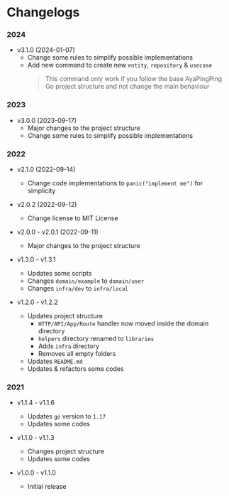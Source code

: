 # Changelogs

### 2024

- v3.1.0 (2024-01-07)
  - Change some rules to simplify possible implementations
  - Add new command to create new `entity`, `repository` & `usecase`
    > This command only work if you follow the base AyaPingPing Go project structure and not change the main behaviour

### 2023

- v3.0.0 (2023-09-17)
  - Major changes to the project structure
  - Change some rules to simplify possible implementations

### 2022

- v2.1.0 (2022-09-14)
  - Change code implementations to `panic("implement me")` for simplicity

- v2.0.2 (2022-09-12)
  - Change license to MIT License 

- v2.0.0 - v2.0.1 (2022-09-11)
  - Major changes to the project structure

- v1.3.0 - v1.3.1
  - Updates some scripts
  - Changes `domain/example` to `domain/user`
  - Changes `infra/dev` to `infra/local`

- v1.2.0 - v1.2.2
  - Updates project structure
    - `HTTP/API/App/Route` handler now moved inside the domain directory
    - `helpers` directory renamed to `libraries`
    - Adds `infra` directory
    - Removes all empty folders
  - Updates `README.md`
  - Updates & refactors some codes

### 2021

- v1.1.4 - v1.1.6
  - Updates `go` version to `1.17`
  - Updates some codes

- v1.1.0 - v1.1.3
  - Changes project structure
  - Updates some codes

- v1.0.0 - v1.1.0
  - Initial release
